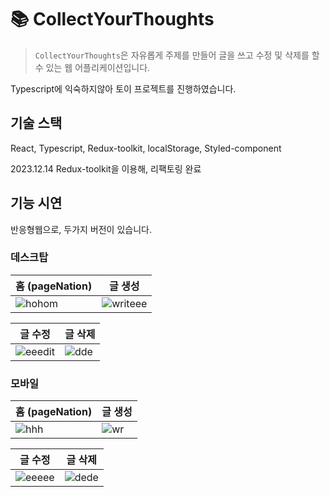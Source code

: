 # 📚 CollectYourThoughts 

> ```CollectYourThoughts```은 자유롭게 주제를 만들어 글을 쓰고 수정 및 삭제를 할 수 있는 웹 어플리케이션입니다. <br>

Typescript에 익숙하지않아 토이 프로젝트를 진행하였습니다.

## 기술 스택
React, Typescript, Redux-toolkit, localStorage, Styled-component

2023.12.14 Redux-toolkit을 이용해, 리팩토링 완료

## 기능 시연
반응형웹으로, 두가지 버전이 있습니다.

### 데스크탑

| 홈 (pageNation) | 글 생성 |
| ------ | ------ |
|![hohom](https://github.com/susuje/CollectYourThoughts/assets/115439373/edbad92a-ff75-4701-829e-709c1beea623)| ![writeee](https://github.com/susuje/CollectYourThoughts/assets/115439373/d13d2ed2-6e59-48f1-a4d2-4617b5fe16c2)

| 글 수정 | 글 삭제 |
| ------ | ------ |
|![eeedit](https://github.com/susuje/CollectYourThoughts/assets/115439373/01a4bbf6-4cc7-4296-8753-6edf9271da3d)| ![dde](https://github.com/susuje/CollectYourThoughts/assets/115439373/6140584f-cf36-4c90-a632-33b245a98911)


### 모바일

| 홈 (pageNation) | 글 생성 |
| ------ | ------ |
|![hhh](https://github.com/susuje/CollectYourThoughts/assets/115439373/bb4a690a-da65-44ff-b96b-9705d8114d33)| ![wr](https://github.com/susuje/CollectYourThoughts/assets/115439373/77face94-986e-4965-8a5d-f331924d674a)




| 글 수정 | 글 삭제 |
| ------ | ------ |
|![eeeee](https://github.com/susuje/CollectYourThoughts/assets/115439373/4068a066-09c9-43a4-8307-cd57fbe3f1e7)| ![dede](https://github.com/susuje/CollectYourThoughts/assets/115439373/4b437783-ca15-46e3-93a0-18dabd051962)
